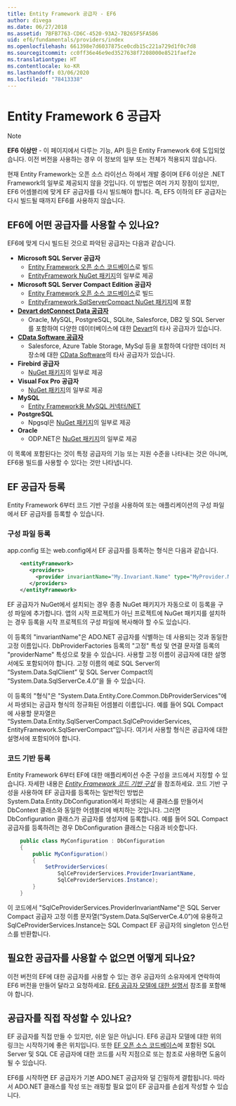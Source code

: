 ```yaml
---
title: Entity Framework 공급자 - EF6
author: divega
ms.date: 06/27/2018
ms.assetid: 7BFB7763-CD6C-4520-93A2-7B265F5FA586
uid: ef6/fundamentals/providers/index
ms.openlocfilehash: 661398e7d6037875ce0cdb15c221a729d1f0c7d8
ms.sourcegitcommit: cc0ff36e46e9ed3527638f7208000e8521faef2e
ms.translationtype: HT
ms.contentlocale: ko-KR
ms.lasthandoff: 03/06/2020
ms.locfileid: "78413338"
---
```

# <a name="entity-framework-6-providers"></a>Entity Framework 6 공급자
> [!NOTE]
> **EF6 이상만** - 이 페이지에서 다루는 기능, API 등은 Entity Framework 6에 도입되었습니다. 이전 버전을 사용하는 경우 이 정보의 일부 또는 전체가 적용되지 않습니다.

현재 Entity Framework는 오픈 소스 라이선스 하에서 개발 중이며 EF6 이상은 .NET Framework의 일부로 제공되지 않을 것입니다. 이 방법은 여러 가지 장점이 있지만, EF6 어셈블리에 맞게 EF 공급자를 다시 빌드해야 합니다. 즉, EF5 이하의 EF 공급자는 다시 빌드될 때까지 EF6를 사용하지 않습니다.

## <a name="which-providers-are-available-for-ef6"></a>EF6에 어떤 공급자를 사용할 수 있나요?

EF6에 맞게 다시 빌드된 것으로 파악된 공급자는 다음과 같습니다.

*   **Microsoft SQL Server 공급자**
    *   [Entity Framework 오픈 소스 코드베이스](https://github.com/aspnet/EntityFramework6)로 빌드
    *   [EntityFramework NuGet 패키지](https://nuget.org/packages/EntityFramework)의 일부로 제공
*   **Microsoft SQL Server Compact Edition 공급자**
    *   [Entity Framework 오픈 소스 코드베이스](https://github.com/aspnet/EntityFramework6)로 빌드
    *   [EntityFramework.SqlServerCompact NuGet 패키지](https://nuget.org/packages/EntityFramework.SqlServerCompact)에 포함
*   [**Devart dotConnect Data 공급자**](https://www.devart.com/dotconnect/)
    *   Oracle, MySQL, PostgreSQL, SQLite, Salesforce, DB2 및 SQL Server를 포함하여 다양한 데이터베이스에 대한 [Devart](https://www.devart.com/)의 타사 공급자가 있습니다.
*   [**CData Software 공급자**](https://www.cdata.com/ado/)
    *   Salesforce, Azure Table Storage, MySql 등을 포함하여 다양한 데이터 저장소에 대한 [CData Software](https://www.cdata.com/ado/)의 타사 공급자가 있습니다.
*   **Firebird 공급자**
    *   [NuGet 패키지](https://www.nuget.org/packages/EntityFramework.Firebird/)의 일부로 제공
*   **Visual Fox Pro 공급자**
    *   [NuGet 패키지](https://www.nuget.org/packages/VFPEntityFrameworkProvider2/)의 일부로 제공
*   **MySQL**
    *   [Entity Framework용 MySQL 커넥터/NET](https://dev.mysql.com/doc/connector-net/en/connector-net-entityframework60.html)
*   **PostgreSQL**
    *   Npgsql은 [NuGet 패키지](https://www.nuget.org/packages/EntityFramework6.Npgsql/)의 일부로 제공
*   **Oracle**
    *   ODP.NET은 [NuGet 패키지](https://www.nuget.org/packages/Oracle.ManagedDataAccess.EntityFramework/)의 일부로 제공

이 목록에 포함된다는 것이 특정 공급자의 기능 또는 지원 수준을 나타내는 것은 아니며, EF6용 빌드를 사용할 수 있다는 것만 나타냅니다.

## <a name="registering-ef-providers"></a>EF 공급자 등록

Entity Framework 6부터 코드 기반 구성을 사용하여 또는 애플리케이션의 구성 파일에서 EF 공급자를 등록할 수 있습니다.

### <a name="config-file-registration"></a>구성 파일 등록

app.config 또는 web.config에서 EF 공급자를 등록하는 형식은 다음과 같습니다.


``` xml
    <entityFramework>
       <providers>
         <provider invariantName="My.Invariant.Name" type="MyProvider.MyProviderServices, MyAssembly" />
       </providers>
    </entityFramework>
```

EF 공급자가 NuGet에서 설치되는 경우 종종 NuGet 패키지가 자동으로 이 등록을 구성 파일에 추가합니다. 앱의 시작 프로젝트가 아닌 프로젝트에 NuGet 패키지를 설치하는 경우 등록을 시작 프로젝트의 구성 파일에 복사해야 할 수도 있습니다.

이 등록의 "invariantName"은 ADO.NET 공급자를 식별하는 데 사용되는 것과 동일한 고정 이름입니다. DbProviderFactories 등록의 "고정" 특성 및 연결 문자열 등록의 "providerName" 특성으로 찾을 수 있습니다. 사용할 고정 이름이 공급자에 대한 설명서에도 포함되어야 합니다. 고정 이름의 예로 SQL Server의 “System.Data.SqlClient” 및 SQL Server Compact의 “System.Data.SqlServerCe.4.0”을 들 수 있습니다.

이 등록의 "형식"은 "System.Data.Entity.Core.Common.DbProviderServices"에서 파생되는 공급자 형식의 정규화된 어셈블리 이름입니다. 예를 들어 SQL Compact에 사용할 문자열은 “System.Data.Entity.SqlServerCompact.SqlCeProviderServices, EntityFramework.SqlServerCompact”입니다. 여기서 사용할 형식은 공급자에 대한 설명서에 포함되어야 합니다.

### <a name="code-based-registration"></a>코드 기반 등록

Entity Framework 6부터 EF에 대한 애플리케이션 수준 구성을 코드에서 지정할 수 있습니다. 자세한 내용은 _[Entity Framework 코드 기반 구성](https://msdn.microsoft.com/data/jj680699)_ 을 참조하세요. 코드 기반 구성을 사용하여 EF 공급자를 등록하는 일반적인 방법은 System.Data.Entity.DbConfiguration에서 파생되는 새 클래스를 만들어서 DbContext 클래스와 동일한 어셈블리에 배치하는 것입니다. 그러면 DbConfiguration 클래스가 공급자를 생성자에 등록합니다. 예를 들어 SQL Compact 공급자를 등록하려는 경우 DbConfiguration 클래스는 다음과 비슷합니다.

``` csharp
    public class MyConfiguration : DbConfiguration
    {
        public MyConfiguration()
        {
            SetProviderServices(
                SqlCeProviderServices.ProviderInvariantName,
                SqlCeProviderServices.Instance);
        }
    }
```

이 코드에서 "SqlCeProviderServices.ProviderInvariantName"은 SQL Server Compact 공급자 고정 이름 문자열(“System.Data.SqlServerCe.4.0”)에 유용하고 SqlCeProviderServices.Instance는 SQL Compact EF 공급자의 singleton 인스턴스를 반환합니다.

## <a name="what-if-the-provider-i-need-isnt-available"></a>필요한 공급자를 사용할 수 없으면 어떻게 되나요?

이전 버전의 EF에 대한 공급자를 사용할 수 있는 경우 공급자의 소유자에게 연락하여 EF6 버전을 만들어 달라고 요청하세요. [EF6 공급자 모델에 대한 설명서](~/ef6/fundamentals/providers/provider-model.md) 참조를 포함해야 합니다.

## <a name="can-i-write-a-provider-myself"></a>공급자를 직접 작성할 수 있나요?

EF 공급자를 직접 만들 수 있지만, 쉬운 일은 아닙니다. EF6 공급자 모델에 대한 위의 링크는 시작하기에 좋은 위치입니다. 또한 [EF 오픈 소스 코드베이스](https://github.com/aspnet/EntityFramework6)에 포함된 SQL Server 및 SQL CE 공급자에 대한 코드를 시작 지점으로 또는 참조로 사용하면 도움이 될 수 있습니다.

EF6를 시작하면 EF 공급자가 기본 ADO.NET 공급자와 덜 긴밀하게 결합됩니다. 따라서 ADO.NET 클래스를 작성 또는 래핑할 필요 없이 EF 공급자를 손쉽게 작성할 수 있습니다.

